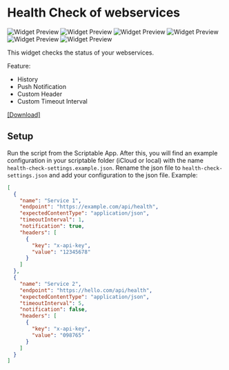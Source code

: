 # Health Check of webservices
![Widget Preview](https://raw.githubusercontent.com/ThisIsBenny/iOS-Widgets/main/Webservices-Health-Check/previewLight.jpeg)
![Widget Preview](https://raw.githubusercontent.com/ThisIsBenny/iOS-Widgets/main/Webservices-Health-Check/previewDark.jpeg)
![Widget Preview](https://raw.githubusercontent.com/ThisIsBenny/iOS-Widgets/main/Webservices-Health-Check/previewLight2.jpeg)
![Widget Preview](https://raw.githubusercontent.com/ThisIsBenny/iOS-Widgets/main/Webservices-Health-Check/previewDark2.jpeg)
![Widget Preview](https://raw.githubusercontent.com/ThisIsBenny/iOS-Widgets/main/Webservices-Health-Check/previewLight3.jpeg)
![Widget Preview](https://raw.githubusercontent.com/ThisIsBenny/iOS-Widgets/main/Webservices-Health-Check/previewDark3.jpeg)


This widget checks the status of your webservices.

Feature:
* History
* Push Notification
* Custom Header
* Custom Timeout Interval

[[Download]](https://raw.githubusercontent.com/ThisIsBenny/iOS-Widgets/main/Webservices-Health-Check/Webservices-Health-Check.js)

## Setup
Run the script from the Scriptable App. After this, you will find an example configuration in your scriptable folder (iCloud or local) with the name `health-check-settings.example.json`.
Rename the json file to `health-check-settings.json` and add your configuration to the json file. Example:

```json
[
  {
    "name": "Service 1",
    "endpoint": "https://example.com/api/health",
    "expectedContentType": "application/json",
    "timeoutInterval": 1,
    "notification": true,
    "headers": [
      {
        "key": "x-api-key",
        "value": "12345678"
      }
    ]
  },
  {
    "name": "Service 2",
    "endpoint": "https://hello.com/api/health",
    "expectedContentType": "application/json",
    "timeoutInterval": 5,
    "notification": false,
    "headers": [
      {
        "key": "x-api-key",
        "value": "098765"
      }
    ]
  }
]
```
